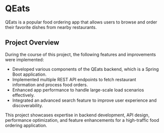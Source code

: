# QEats

QEats is a popular food ordering app that allows users to browse and order their favorite dishes from nearby restaurants.

## Project Overview

During the course of this project, the following features and improvements were implemented:

- Developed various components of the QEats backend, which is a Spring Boot application.
- Implemented multiple REST API endpoints to fetch restaurant information and process food orders.
- Enhanced app performance to handle large-scale load scenarios effectively.
- Integrated an advanced search feature to improve user experience and discoverability.

This project showcases expertise in backend development, API design, performance optimization, and feature enhancements for a high-traffic food ordering application.
